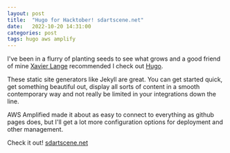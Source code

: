 ```yaml
---
layout: post
title:  "Hugo for Hacktober! sdartscene.net"
date:   2022-10-20 14:31:00
categories: post
tags: hugo aws amplify
---
```


I've been in a flurry of planting seeds to see what grows and a good friend of mine [Xavier Lange](https://www.linkedin.com/in/xavierlange/) recommended I check out [Hugo](https://gohugo.io/).

These static site generators like Jekyll are great.
You can get started quick, get something beautiful out, display all sorts of content in a smooth contemporary way and not really be limited in your integrations down the line.

AWS Amplified made it about as easy to connect to everything as github pages does, but I'll get a lot more configuration options for deployment and other management.

Check it out!
[sdartscene.net](https://www.sdartscene.net/)
